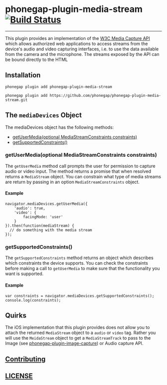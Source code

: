 # phonegap-plugin-media-stream [![Build Status](https://travis-ci.org/phonegap/phonegap-plugin-media-stream.svg)](https://travis-ci.org/phonegap/phonegap-plugin-media-stream)
------------------------

This plugin provides an implementation of the [W3C Media Capture API](https://w3c.github.io/mediacapture-main/) which allows authorized web applications to access streams from the device's audio and video capturing interfaces, i.e. to use the data available from the camera and the microphone. The streams exposed by the API can be bound directly to the HTML <audio> or <video> elements or read and manipulated in the code, including further more specific processing via [Image Capture API](https://w3c.github.io/mediacapture-image/), [Media Recorder API](https://w3c.github.io/mediacapture-record/MediaRecorder.html) or [Real-Time Communication](https://w3c.github.io/webrtc-pc/).


## Installation

    phonegap plugin add phonegap-plugin-media-stream

    phonegap plugin add https://github.com/phonegap/phonegap-plugin-media-stream.git

## The `mediaDevices` Object

The mediaDevices object has the following methods:

- [getUserMedia(optional MediaStreamConstraints constraints)](https://github.com/phonegap/phonegap-plugin-media-stream#getusermediaoptional-mediastreamconstraints-constraints)
- [getSupportedConstraints()](https://github.com/phonegap/phonegap-plugin-media-stream#getsupportedconstraints)

### getUserMedia(optional MediaStreamConstraints constraints)

The `getUserMedia` method call prompts the user for permission to capture audio or video input. The method returns a promise that when resolved returns a `MediaStream` object. You can constrain what type of media streams are return by passing in an option `MediaStreamConstraints` object.

#### Example

```
navigator.mediaDevices.getUserMedia({
    'audio': true,
    'video': {
        facingMode: 'user'
    }
}).then(function(mediaStream) {
  // do something with the media stream
});
```

### getSupportedConstraints()

The `getSupportedConstraints` method returns an object which describes which constraints the device supports. You can check the constraints before making a call to `getUserMedia` to make sure that the functionality you want is supported.

#### Example

```
var constraints = navigator.mediaDevices.getSupportedConstraints();
console.log(constraints);
```

## Quirks

The iOS implementation that this plugin provides does not allow you to attach the returned `MediaStream` object to a `audio` or `video` tag. Rather you will use the `MeidaStream` object to get a `MediaStreamTrack` to pass to the Image (see [phonegap-plugin-image-capture](https://github.com/phonegap/phonegap-plugin-image-capture)) or Audio capture API.

## [Contributing](.github/CONTRIBUTING.md)

## [LICENSE](LICENSE)
